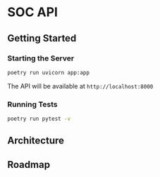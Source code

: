 # SOC API

## Getting Started

### Starting the Server

```bash
poetry run uvicorn app:app
```

The API will be available at `http://localhost:8000`

### Running Tests

```bash
poetry run pytest -v
```

## Architecture

## Roadmap
